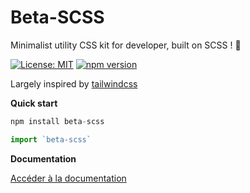 # Beta-SCSS

Minimalist utility CSS kit for developer, built on SCSS ! 💾

[![License: MIT](https://img.shields.io/badge/license-MIT-blue.svg)](https://github.com/Wifsimster/beta/blob/master/LICENSE)
[![npm version](https://badge.fury.io/js/beta-scss.svg)](https://www.npmjs.com/package/beta-scss)

Largely inspired by [tailwindcss](https://github.com/tailwindcss/tailwindcss)

**Quick start**

```javascript
npm install beta-scss
```

```javascript
import `beta-scss`
```

**Documentation**

[Accéder à la documentation](https://wifsimster.github.io/beta-scss-documentation)
